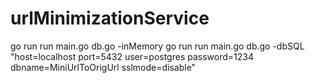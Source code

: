# urlMinimizationService
go run run main.go db.go -inMemory 
go run run main.go db.go -dbSQL "host=localhost port=5432 user=postgres password=1234 dbname=MiniUrlToOrigUrl sslmode=disable"